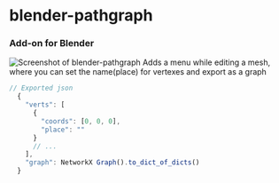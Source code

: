 # blender-pathgraph

### Add-on for Blender
![Screenshot of blender-pathgraph](http://only-dev.kz/pathgraph.png)
Adds a menu while editing a mesh, where you can set the name(place) for vertexes and export as a graph
```js
// Exported json
  {
    "verts": [
      {
        "coords": [0, 0, 0],
        "place": ""
      }
      // ...
    ],
    "graph": NetworkX Graph().to_dict_of_dicts()
  }
```
